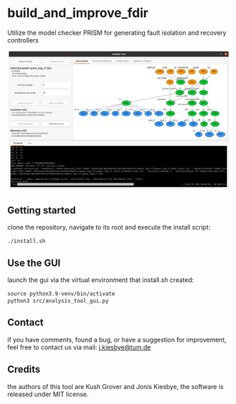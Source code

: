 # build_and_improve_fdir
Utilize the model checker PRISM for generating fault isolation and recovery controllers

![gui screenshot](gui_screenshot.png)

## Getting started
clone the repository, navigate to its root and execute the install script:
```
./install.sh
```

## Use the GUI
launch the gui via the virtual environment that install.sh created:
```
source python3.9-venv/bin/activate
python3 src/analysis_tool_gui.py
```

## Contact
if you have comments, found a bug, or have a suggestion for improvement, feel free to contact us via mail: j.kiesbye@tum.de

## Credits
the authors of this tool are Kush Grover and Jonis Kiesbye,
the software is released under MIT license.
